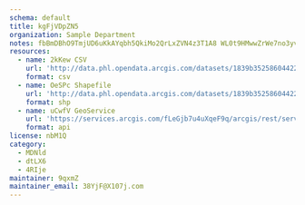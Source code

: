 ```yaml
---
schema: default
title: kgFjVDpZN5 
organization: Sample Department 
notes: fbBmDBhO9TmjUD6uKkAYqbh5QkiMo2QrLxZVN4z3T1A8 WL0t9HMwwZrWe7no3yvc8yqJXR6gdnYEaKxFS4Xcd5RepzlpGfOHgsI 
resources:
  - name: 2kKew CSV
    url: 'http://data.phl.opendata.arcgis.com/datasets/1839b35258604422b0b520cbb668df0d_0.csv'
    format: csv
  - name: OeSPc Shapefile
    url: 'http://data.phl.opendata.arcgis.com/datasets/1839b35258604422b0b520cbb668df0d_0.zip'
    format: shp
  - name: uCwfV GeoService
    url: 'https://services.arcgis.com/fLeGjb7u4uXqeF9q/arcgis/rest/services/Air_Monitoring_Stations/FeatureServer/0/query'
    format: api
license: nbM1Q 
category:
  - MDNld 
  - dtLX6 
  - 4RIje 
maintainer: 9qxmZ  
maintainer_email: 38YjF@X107j.com
---
```


